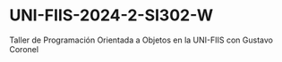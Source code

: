 # UNI-FIIS-2024-2-SI302-W
Taller de Programación Orientada a Objetos en la UNI-FIIS con Gustavo Coronel
